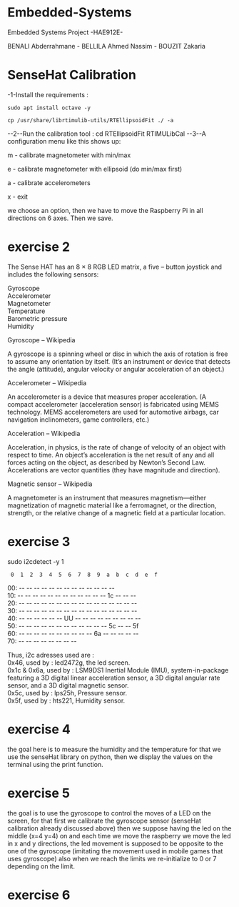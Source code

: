 # Embedded-Systems

Embedded Systems Project -HAE912E-

BENALI Abderrahmane - BELLILA Ahmed Nassim - BOUZIT Zakaria

# SenseHat Calibration 
-1-Install the requirements : 
```
sudo apt install octave -y

cp /usr/share/librtimulib-utils/RTEllipsoidFit ./ -a
```
--2--Run the calibration tool :
cd RTEllipsoidFit
RTIMULibCal
--3--A configuration menu like this shows up:

m - calibrate magnetometer with min/max

e - calibrate magnetometer with ellipsoid (do min/max first)

a - calibrate accelerometers

x - exit

we choose an option, then we have to move the Raspberry Pi in all directions on 6 axes.
Then we save.  

# exercise 2

The Sense HAT has an 8 × 8 RGB LED matrix, a five – button joystick and includes the following sensors:  

Gyroscope  
Accelerometer  
Magnetometer  
Temperature  
Barometric pressure  
Humidity  

Gyroscope – Wikipedia  

A gyroscope is a spinning wheel or disc in which the axis of rotation is free to assume any orientation by itself. (It’s an instrument or device that detects the angle (attitude), angular velocity or angular acceleration of an object.)  

Accelerometer – Wikipedia  

An accelerometer is a device that measures proper acceleration. (A compact accelerometer (acceleration sensor) is fabricated using MEMS technology. MEMS accelerometers are used for automotive airbags, car navigation inclinometers, game controllers, etc.)  

Acceleration – Wikipedia  

Acceleration, in physics, is the rate of change of velocity of an object with respect to time. An object’s acceleration is the net result of any and all forces acting on the object, as described by Newton’s Second Law. Accelerations are vector quantities (they have magnitude and direction).  

Magnetic sensor – Wikipedia  

A magnetometer is an instrument that measures magnetism—either magnetization of magnetic material like a ferromagnet, or the direction, strength, or the relative change of a magnetic field at a particular location.    

# exercise 3
sudo i2cdetect -y 1    


  
     0  1  2  3  4  5  6  7  8  9  a  b  c  d  e  f  
00:          -- -- -- -- -- -- -- -- -- -- -- -- --  
10: -- -- -- -- -- -- -- -- -- -- -- -- 1c -- -- --  
20: -- -- -- -- -- -- -- -- -- -- -- -- -- -- -- --  
30: -- -- -- -- -- -- -- -- -- -- -- -- -- -- -- --  
40: -- -- -- -- -- -- UU -- -- -- -- -- -- -- -- --  
50: -- -- -- -- -- -- -- -- -- -- -- -- 5c -- -- 5f  
60: -- -- -- -- -- -- -- -- -- -- 6a -- -- -- -- --  
70: -- -- -- -- -- -- -- --  

Thus, i2c adresses used are :   
0x46, used by : led2472g, the led screen.  
0x1c & 0x6a, used by : LSM9DS1 Inertial Module (IMU), system-in-package featuring a 3D digital linear acceleration sensor, a 3D digital angular rate sensor, and a 3D digital magnetic sensor.  
0x5c, used by : lps25h, Pressure sensor.  
0x5f, used by : hts221, Humidity sensor.  

# exercise 4
the goal here is to measure the humidity and the temperature for that we use the senseHat library on python, then we display the values on the terminal using the print function.

# exercise 5
the goal is to use the gyroscope to control the moves of a LED on the screen, for that first we calibrate the gyroscope sensor (senseHat calibration already discussed above) then we suppose having the led on the middle (x=4 y=4) on and each time we move the raspberry we move the led in x and y directions, the led movement is supposed to be opposite to the one of the gyroscope (imitating the movement used in mobile games that uses gyroscope) also when we reach the limits we re-initialize to 0 or 7 depending on the limit.
# exercise 6
